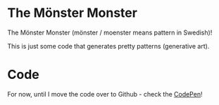 # The Mönster Monster

The Mönster Monster (mönster / moenster means pattern in Swedish)!

This is just some code that generates pretty patterns (generative art).

# Code

For now, until I move the code over to Github - check the [CodePen](https://codepen.io/eflatmajor/pen/xxojpBj)!
